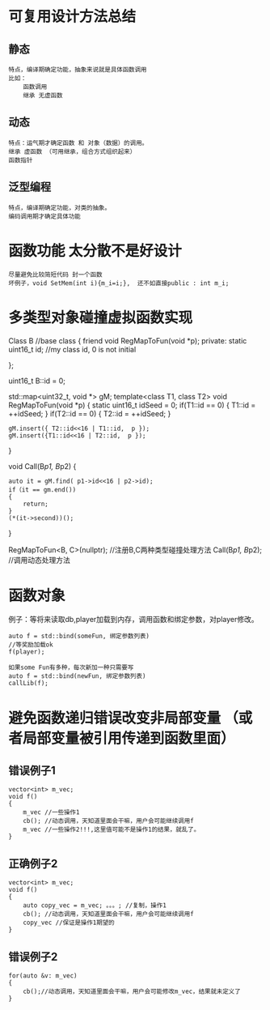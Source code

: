 
# 可复用设计方法总结
## 静态
	特点，编译期确定功能，抽象来说就是具体函数调用
	比如：
		函数调用
		继承 无虚函数

## 动态
	特点：运气期才确定函数 和 对象（数据）的调用。
	继承 虚函数 （可用继承，组合方式组织起来）
	函数指针
	
## 泛型编程
	特点，编译期确定功能，对类的抽象。
	编码调用期才确定具体功能

# 函数功能 太分散不是好设计
	尽量避免比较简短代码 封一个函数
	坏例子，void SetMem(int i){m_i=i;},  还不如直接public : int m_i;

# 多类型对象碰撞虚拟函数实现

Class B //base class
{
friend void RegMapToFun(void *p);
	private:
		static uint16_t id; //my class id, 0 is not initial

};

uint16_t B::id = 0;


std::map<uint32_t, void *> gM;
template<class T1,  class T2>
void RegMapToFun(void *p)
{
	static uint16_t idSeed = 0;
	if(T1::id == 0)
	{
		T1::id = ++idSeed;
	}
	if(T2::id == 0)
	{
		T2::id = ++idSeed;
	}

	gM.insert({ T2::id<<16 | T1::id,  p });
	gM.insert({T1::id<<16 | T2::id,  p });
}

void Call(B*p1, B*p2)
{

	auto it = gM.find( p1->id<<16 | p2->id);
	if（it == gm.end())
	{
		return;
	}
	(*(it->second))();
}

RegMapToFun<B, C>(nullptr); //注册B,C两种类型碰撞处理方法
Call(B*p1, B*p2); //调用动态处理方法

# 函数对象
例子：等将来读取db,player加载到内存，调用函数和绑定参数，对player修改。

	auto f = std::bind(someFun, 绑定参数列表)
	//等奖励加载ok
	f(player);

	如果some Fun有多种，每次新加一种只需要写
	auto f = std::bind(newFun, 绑定参数列表)
	callLib(f);

# 避免函数递归错误改变非局部变量  （或者局部变量被引用传递到函数里面）

## 错误例子1	
	vector<int> m_vec;
	void f()
	{
		m_vec //一些操作1
		cb(); //动态调用，天知道里面会干嘛，用户会可能继续调用f
		m_vec //一些操作2!!!,这里值可能不是操作1的结果，就乱了。
	}
## 正确例子2	
	vector<int> m_vec;
	void f()
	{
		auto copy_vec = m_vec; 。。。; //复制，操作1
		cb(); //动态调用，天知道里面会干嘛，用户会可能继续调用f
		copy_vec //保证是操作1期望的
	}

## 错误例子2
	for(auto &v: m_vec)
	{
		cb();//动态调用，天知道里面会干嘛，用户会可能修改m_vec，结果就未定义了
	}